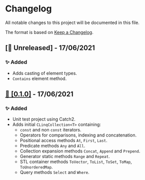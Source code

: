 # Changelog
All notable changes to this project will be documented in this file.

The format is based on [Keep a Changelog](https://keepachangelog.com/en/1.0.0/).

## [🔖 Unreleased] - 17/06/2021
### ✨ Added
- Adds casting of element types.
- `Contains` element method.

## [🔖 [0.1.0]](https://github.com/MattBolitho/CLinq/releases/tag/CLinq-0.1) - 17/06/2021
### ✨ Added
- Unit test project using Catch2.
- Adds initial `CLinqCollection<T>` containing:
    - `const` and non `const` iterators.
    - Operators for comparisons, indexing and concatenation.
    - Positional access methods `At`, `First`, `Last`.
    - Predicate methods `Any` and `All`.
    - Collection expansion methods `Concat`, `Append` and `Prepend`.
    - Generator static methods `Range` and `Repeat`.
    - STL container methods `ToVector`, `ToList`, `ToSet`, `ToMap`, `ToUnorderedMap`.
    - Query methods `Select` and `Where`.
